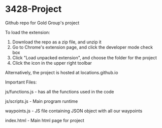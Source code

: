 # 3428-Project
Github repo for Gold Group's project

To load the extension:
1. Download the repo as a zip file, and unzip it
2. Go to Chrome's extension page, and click the developer mode check box
3. Click "Load unpacked extension", and choose the folder for the project
4. Click the icon in the upper right toolbar

Alternatively, the project is hosted at locations.github.io

Important Files:

js/functions.js - has all the functions used in the code

js/scripts.js - Main program runtime

waypoints.js - JS file containing JSON object with all our waypoints

index.html - Main html page for project
